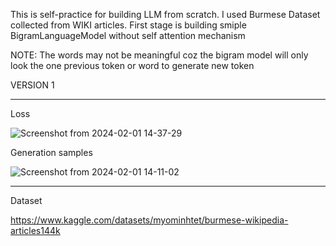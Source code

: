 This is self-practice for building LLM from scratch. I used Burmese Dataset collected from WIKI articles.
First stage is building smiple BigramLanguageModel without self attention mechanism

NOTE: The words may not be meaningful coz the bigram model will only look the one previous token or word to generate new token


VERSION 1
_________________________________________________________________________

Loss

![Screenshot from 2024-02-01 14-37-29](https://github.com/myominhtet/BurmeseGPT-Character_Level-/assets/30900212/acbe4131-f7d3-4f4d-967b-b83f80d19a25)

Generation samples

![Screenshot from 2024-02-01 14-11-02](https://github.com/myominhtet/BurmeseGPT-Character_Level-/assets/30900212/1e007bf1-ce00-4e50-8e78-213bdcf21f45)

_________________________________________________________________________

Dataset

https://www.kaggle.com/datasets/myominhtet/burmese-wikipedia-articles144k
